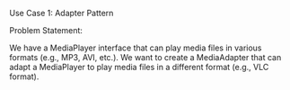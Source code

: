 Use Case 1: Adapter Pattern

Problem Statement:

We have a MediaPlayer interface that can play media files in various formats (e.g., MP3, AVI, etc.). We want to create a MediaAdapter that can adapt a MediaPlayer to play media files in a different format (e.g., VLC format).